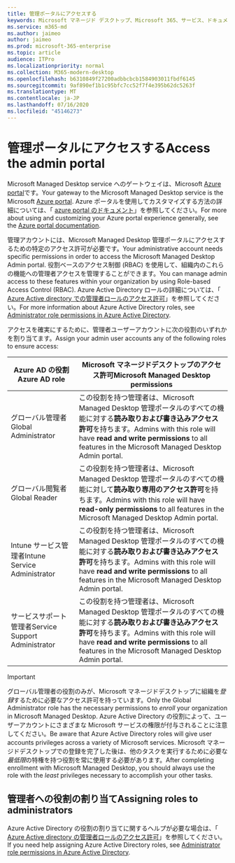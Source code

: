 ```yaml
---
title: 管理ポータルにアクセスする
keywords: Microsoft マネージド デスクトップ、Microsoft 365、サービス、ドキュメント
ms.service: m365-md
ms.author: jaimeo
author: jaimeo
ms.prod: microsoft-365-enterprise
ms.topic: article
audience: ITPro
ms.localizationpriority: normal
ms.collection: M365-modern-desktop
ms.openlocfilehash: b6310849f27200adbbcbcb1584903011fbdf6145
ms.sourcegitcommit: 9af890ef1b1c95bfc7cc52f7f4e395b62dc5263f
ms.translationtype: MT
ms.contentlocale: ja-JP
ms.lasthandoff: 07/16/2020
ms.locfileid: "45146273"
---
```

# <a name="access-the-admin-portal"></a><span data-ttu-id="8f1c6-103">管理ポータルにアクセスする</span><span class="sxs-lookup"><span data-stu-id="8f1c6-103">Access the admin portal</span></span>

<span data-ttu-id="8f1c6-104">Microsoft Managed Desktop service へのゲートウェイは、Microsoft [Azure portal](https://portal.azure.com)です。</span><span class="sxs-lookup"><span data-stu-id="8f1c6-104">Your gateway to the Microsoft Managed Desktop service is the Microsoft [Azure portal](https://portal.azure.com).</span></span> <span data-ttu-id="8f1c6-105">Azure ポータルを使用してカスタマイズする方法の詳細については、「 [azure portal のドキュメント](https://docs.microsoft.com/azure/azure-portal/)」を参照してください。</span><span class="sxs-lookup"><span data-stu-id="8f1c6-105">For more about using and customizing your Azure portal experience generally, see the [Azure portal documentation](https://docs.microsoft.com/azure/azure-portal/).</span></span> 

<span data-ttu-id="8f1c6-106">管理アカウントには、Microsoft Managed Desktop 管理ポータルにアクセスするための特定のアクセス許可が必要です。</span><span class="sxs-lookup"><span data-stu-id="8f1c6-106">Your administrative account needs specific permissions in order to access the Microsoft Managed Desktop Admin portal.</span></span> <span data-ttu-id="8f1c6-107">役割ベースのアクセス制御 (RBAC) を使用して、組織内のこれらの機能への管理者アクセスを管理することができます。</span><span class="sxs-lookup"><span data-stu-id="8f1c6-107">You can manage admin access to these features within your organization by using Role-based Access Control (RBAC).</span></span> <span data-ttu-id="8f1c6-108">Azure Active Directory ロールの詳細については、「 [Azure Active directory での管理者ロールのアクセス許可](https://docs.microsoft.com/azure/active-directory/users-groups-roles/directory-assign-admin-roles)」を参照してください。</span><span class="sxs-lookup"><span data-stu-id="8f1c6-108">For more information about Azure Active Directory roles, see [Administrator role permissions in Azure Active Directory](https://docs.microsoft.com/azure/active-directory/users-groups-roles/directory-assign-admin-roles).</span></span>

<span data-ttu-id="8f1c6-109">アクセスを確実にするために、管理者ユーザーアカウントに次の役割のいずれかを割り当てます。</span><span class="sxs-lookup"><span data-stu-id="8f1c6-109">Assign your admin user accounts any of the following roles to ensure access:</span></span>

|<span data-ttu-id="8f1c6-110">Azure AD の役割</span><span class="sxs-lookup"><span data-stu-id="8f1c6-110">Azure AD role</span></span>  |<span data-ttu-id="8f1c6-111">Microsoft マネージドデスクトップのアクセス許可</span><span class="sxs-lookup"><span data-stu-id="8f1c6-111">Microsoft Managed Desktop permissions</span></span>  |
|---------|---------|
|<span data-ttu-id="8f1c6-112">グローバル管理者</span><span class="sxs-lookup"><span data-stu-id="8f1c6-112">Global Administrator</span></span>     | <span data-ttu-id="8f1c6-113">この役割を持つ管理者は、Microsoft Managed Desktop 管理ポータルのすべての機能に対する**読み取りおよび書き込みアクセス許可**を持ちます。</span><span class="sxs-lookup"><span data-stu-id="8f1c6-113">Admins with this role will have **read and write permissions** to all features in the Microsoft Managed Desktop Admin portal.</span></span>         |
|<span data-ttu-id="8f1c6-114">グローバル閲覧者</span><span class="sxs-lookup"><span data-stu-id="8f1c6-114">Global Reader</span></span>     | <span data-ttu-id="8f1c6-115">この役割を持つ管理者は、Microsoft Managed Desktop 管理ポータルのすべての機能に対して**読み取り専用のアクセス許可**を持ちます。</span><span class="sxs-lookup"><span data-stu-id="8f1c6-115">Admins with this role will have **read-only permissions** to all features in the Microsoft Managed Desktop Admin portal.</span></span>         |
|<span data-ttu-id="8f1c6-116">Intune サービス管理者</span><span class="sxs-lookup"><span data-stu-id="8f1c6-116">Intune Service Administrator</span></span>     |  <span data-ttu-id="8f1c6-117">この役割を持つ管理者は、Microsoft Managed Desktop 管理ポータルのすべての機能に対する**読み取りおよび書き込みアクセス許可**を持ちます。</span><span class="sxs-lookup"><span data-stu-id="8f1c6-117">Admins with this role will have **read and write permissions** to all features in the Microsoft Managed Desktop Admin portal.</span></span>       |
|<span data-ttu-id="8f1c6-118">サービスサポート管理者</span><span class="sxs-lookup"><span data-stu-id="8f1c6-118">Service Support Administrator</span></span>     | <span data-ttu-id="8f1c6-119">この役割を持つ管理者は、Microsoft Managed Desktop 管理ポータルのすべての機能に対する**読み取りおよび書き込みアクセス許可**を持ちます。</span><span class="sxs-lookup"><span data-stu-id="8f1c6-119">Admins with this role will have **read and write permissions** to all features in the Microsoft Managed Desktop Admin portal.</span></span>         |

> [!IMPORTANT]
> <span data-ttu-id="8f1c6-120">グローバル管理者の役割のみが、Microsoft マネージドデスクトップに組織を*登録*するために必要なアクセス許可を持っています。</span><span class="sxs-lookup"><span data-stu-id="8f1c6-120">Only the Global Administrator role has the necessary permissions to *enroll* your organization in Microsoft Managed Desktop.</span></span> <span data-ttu-id="8f1c6-121">Azure Active Directory の役割によって、ユーザーアカウントにさまざまな Microsoft サービスの権限が付与されることに注意してください。</span><span class="sxs-lookup"><span data-stu-id="8f1c6-121">Be aware that Azure Active Directory roles will give user accounts privileges across a variety of Microsoft services.</span></span> <span data-ttu-id="8f1c6-122">Microsoft マネージドデスクトップでの登録を完了した後は、他のタスクを実行するために必要な*最低限*の特権を持つ役割を常に使用する必要があります。</span><span class="sxs-lookup"><span data-stu-id="8f1c6-122">After completing enrollment with Microsoft Managed Desktop, you should always use the role with the *least* privileges necessary to accomplish your other tasks.</span></span>

## <a name="assigning-roles-to-administrators"></a><span data-ttu-id="8f1c6-123">管理者への役割の割り当て</span><span class="sxs-lookup"><span data-stu-id="8f1c6-123">Assigning roles to administrators</span></span>

<span data-ttu-id="8f1c6-124">Azure Active Directory の役割の割り当てに関するヘルプが必要な場合は、「 [Azure Active directory の管理者ロールのアクセス許可](https://docs.microsoft.com/azure/active-directory/users-groups-roles/directory-assign-admin-roles)」を参照してください。</span><span class="sxs-lookup"><span data-stu-id="8f1c6-124">If you need help assigning Azure Active Directory roles, see [Administrator role permissions in Azure Active Directory](https://docs.microsoft.com/azure/active-directory/users-groups-roles/directory-assign-admin-roles).</span></span>
